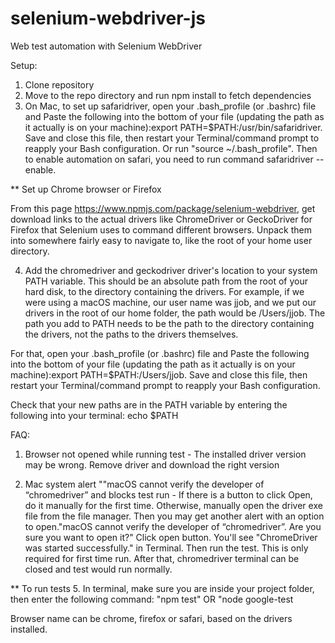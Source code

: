 # selenium-webdriver-js
Web test automation with Selenium WebDriver

Setup:
1. Clone repository
2. Move to the repo directory and run npm install to fetch dependencies
3. On Mac, to set up safaridriver, open your .bash_profile (or .bashrc) file and Paste the following into the bottom of your file (updating the path as it actually is on your machine):export PATH=$PATH:/usr/bin/safaridriver.
Save and close this file, then restart your Terminal/command prompt to reapply your Bash configuration. Or run "source ~/.bash_profile".
Then to enable automation on safari, you need to run command safaridriver --enable.



** Set up Chrome browser or Firefox

From this page https://www.npmjs.com/package/selenium-webdriver, get download links to the actual drivers like ChromeDriver or GeckoDriver for Firefox that Selenium uses to command different browsers. Unpack them into somewhere fairly easy to navigate to, like the root of your home user directory.

4. Add the chromedriver and geckodriver driver's location to your system PATH variable. This should be an absolute path from the root of your hard disk, to the directory containing the drivers. For example, if we were using a macOS machine, our user name was jjob, and we put our drivers in the root of our home folder, the path would be /Users/jjob.
The path you add to PATH needs to be the path to the directory containing the drivers, not the paths to the drivers themselves.

For that, open your .bash_profile (or .bashrc) file and Paste the following into the bottom of your file (updating the path as it actually is on your machine):export PATH=$PATH:/Users/jjob.
Save and close this file, then restart your Terminal/command prompt to reapply your Bash configuration.

Check that your new paths are in the PATH variable by entering the following into your terminal:
echo $PATH


FAQ:
1. Browser not opened while running test -
The installed driver version may be wrong. Remove driver and download the right version

2. Mac system alert ""macOS cannot verify the developer of “chromedriver” and blocks test run -
If there is a button to click Open, do it manually for the first time. Otherwise, manually open the driver exe file from the file manager. Then you may get another alert with an option to open."macOS cannot verify the developer of “chromedriver”. Are you sure you want to open it?" Click open button. You'll see "ChromeDriver was started successfully." in Terminal. Then run the test. This is only required for first time run. After that, chromedriver terminal can be closed and test would run normally.



** To run tests
5. In terminal, make sure you are inside your project folder, then enter the following command: "npm test<browser-name>" OR "node google-test <browser-name>

Browser name can be chrome, firefox or safari, based on the drivers installed.
